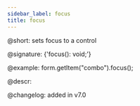 ```yaml
---
sidebar_label: focus
title: focus
---          
```


@short: sets focus to a control

@signature: {'focus(): void;'}

@example:
form.getItem("combo").focus();

@descr:

@changelog: added in v7.0
